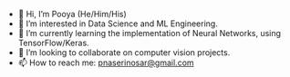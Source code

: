 - 👋 Hi, I’m Pooya (He/Him/His)
- 👀 I’m interested in Data Science and ML Engineering.
- 🌱 I’m currently learning the implementation of Neural Networks, using TensorFlow/Keras.
- 💞️ I’m looking to collaborate on computer vision projects.
- 📫 How to reach me: pnaserinosar@gmail.com

<!---
pnaserinosar/me is a ✨ special ✨ repository because its `README.md` (this file) appears on your GitHub profile.
You can click the Preview link to take a look at your changes.
--->
